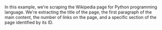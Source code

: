 In this example, we're scraping the Wikipedia page for Python programming language. We're extracting the title of the
page, the first paragraph of the main content, the number of links on the page, and a specific section of the page
identified by its ID.
